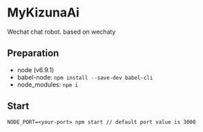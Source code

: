 # MyKizunaAi

Wechat chat robot. based on wechaty

## Preparation

- node (v6.9.1)
- babel-node: `npm install --save-dev babel-cli`
- node_modules: `npm i`

## Start

```
NODE_PORT=<your-port> npm start // default port value is 3000
```
